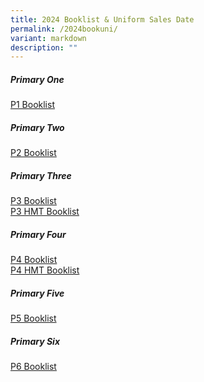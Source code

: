 ```yaml
---
title: 2024 Booklist & Uniform Sales Date
permalink: /2024bookuni/
variant: markdown
description: ""
---
```

##### Primary One

[P1 Booklist](/files/2024%20Booklist/WAP_2024_P1.pdf)

##### Primary Two

[P2 Booklist](/files/2024%20Booklist/WAP_2024_P2.pdf)
##### Primary Three

[P3 Booklist](/files/2024%20Booklist/WAP_2024_P3.pdf)<br>
[P3 HMT Booklist](/files/2024%20Booklist/WAP_2024_P3_HMT.pdf)
##### Primary Four

[P4 Booklist](/files/2024%20Booklist/WAP_2024_P4.pdf)<br>
[P4 HMT Booklist](/files/2024%20Booklist/WAP_2024_P4_HMT.pdf)
##### Primary Five

[P5 Booklist](/files/2024%20Booklist/WAP_2024_P5.pdf)
##### Primary Six

[P6 Booklist](/files/2024%20Booklist/WAP_2024_P6.pdf)
